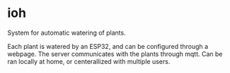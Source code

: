 # ioh

System for automatic watering of plants.

Each plant is watered by an ESP32, and can be configured through a webpage.
The server communicates with the plants through mqtt.
Can be ran locally at home, or centerallized with multiple users.
